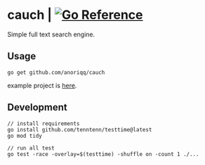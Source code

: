 # cauch | [![Go Reference](https://pkg.go.dev/badge/github.com/anoriqq/couch.svg)](https://pkg.go.dev/github.com/anoriqq/couch)

Simple full text search engine.

## Usage

```shell
go get github.com/anoriqq/cauch
```

example project is [here](https://github.com/anoriqq/couch-example).

## Development

```shell
// install requirements
go install github.com/tenntenn/testtime@latest
go mod tidy

// run all test
go test -race -overlay=$(testtime) -shuffle on -count 1 ./...
```

